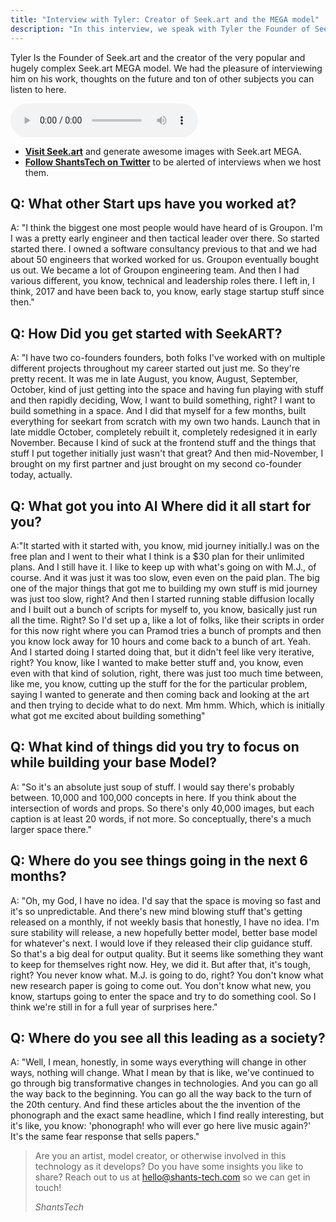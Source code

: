 ```yaml
---
title: "Interview with Tyler: Creator of Seek.art and the MEGA model"
description: "In this interview, we speak with Tyler the Founder of Seek.art and the creator of the very popular and hugely complex Seek.art MEGA model."
---
```


Tyler Is the Founder of Seek.art and the creator of the very popular and hugely complex Seek.art MEGA model. We had the pleasure of interviewing him on his work, thoughts on the future and ton of other subjects you can listen to here.

<audio controls>
  <source src="https://community-content.shants-tech.com/interviews/tyler-2023-01-12.mp3" type="audio/mpeg">
  Your browser does not support the audio element.
</audio>

- [**Visit Seek.art**](https://seek.art/) and generate awesome images with Seek.art MEGA.
- [**Follow ShantsTech on Twitter**](https://twitter.com/followmarcos) to be alerted of interviews when we host them.

## Q: What other Start ups have you worked at?
A: "I think the biggest one most people would have heard of is Groupon. I'm I was a pretty early engineer and then tactical leader over there. So started started there. I owned a software consultancy previous to that and we had about 50 engineers that worked worked for us. Groupon eventually bought us out. We became a lot of Groupon engineering team. And then I had various different, you know, technical and leadership roles there. I left in, I think, 2017 and have been back to, you know, early stage startup stuff since then."

## Q: How Did you get started with SeekART?
A: "I have two co-founders founders, both folks I've worked with on multiple different projects throughout my career started out just me. So they're pretty recent. It was me in late August, you know, August, September, October, kind of just getting into the space and having fun playing with stuff and then rapidly deciding, Wow, I want to build something, right? I want to build something in a space. And I did that myself for a few months,  built everything for seekart from scratch with my own two hands. Launch that in late middle October, completely rebuilt it, completely redesigned it in early November. Because I kind of suck at the frontend stuff and the things that stuff I put together initially just wasn't that great?  And then mid-November, I brought on my first partner and just brought on my second co-founder today, actually.

## Q: What got you into AI Where did it all start for you?
A:"It started with it started with, you know, mid journey initially.I was on the free plan and I went to their what I think is a $30 plan for their unlimited plans. And I still have it. I like to keep up with what's going on with M.J., of course. And it was just it was too slow, even even on the paid plan. The big one of the major things that got me to building my own stuff is mid journey was just too slow, right? And then I started running stable diffusion locally and I built out a bunch of scripts for myself to, you know, basically just run all the time. Right? So I'd set up a, like a lot of folks, like their scripts in order for this now right where you can Pramod tries a bunch of prompts and then you know lock away for 10 hours and come back to a bunch of art. Yeah. And I started doing I started doing that, but it didn't feel like very iterative, right? You know, like I wanted to make better stuff and, you know, even even with that kind of solution, right, there was just too much time between, like me, you know, cutting up the stuff for the for the particular problem, saying I wanted to generate and then coming back and looking at the art and then trying to decide what to do next. Mm hmm. Which, which is initially what got me excited about building something"

## Q: What kind of things did you try to focus on while building your base Model?
A: "So it's an absolute just soup of stuff. I would say there's probably between. 10,000 and 100,000 concepts in here. If you think about the intersection of words and props. So there's only 40,000 images, but each caption is at least 20 words, if not more. So conceptually, there's a much larger space there."

## Q: Where do you see things going in the next 6 months?
A: "Oh, my God, I have no idea. I'd say that the space is moving so fast and it's so unpredictable. And there's new mind blowing stuff that's getting released on a monthly, if not weekly basis that honestly, I have no idea. I'm sure stability will release,  a new hopefully better model, better base model for whatever's next. I would love if they released their clip guidance stuff.  So that's a big deal for output quality. But it seems like something they want to keep for themselves right now. Hey, we did it. But after that, it's tough, right? You never know what. M.J. is going to do, right? You don't know what new research paper is going to come out. You don't know what new, you know, startups going to enter the space and try to do something cool. So I think we're still in for a full year of surprises here."

## Q: Where do you see all this leading as a society?
A: "Well, I mean, honestly, in some ways everything will change in other ways, nothing will change. What I mean by that is like, we've continued to go through big transformative changes in technologies. And you can go all the way back to the beginning. You can go all the way back to the turn of the 20th century.  And find these articles about the the invention of the phonograph and the exact same headline, which I find really interesting, but it's like, you know: 'phonograph! who will ever go here live music again?' It's the same fear response that sells papers."

<blockquote>
Are you an artist, model creator, or otherwise involved in this technology as it develops? Do you have some insights you like to share? Reach out to us at <a href="mailto:hello@shants-tech.com">hello@shants-tech.com</a> so we can get in touch!

*ShantsTech*
</blockquote>